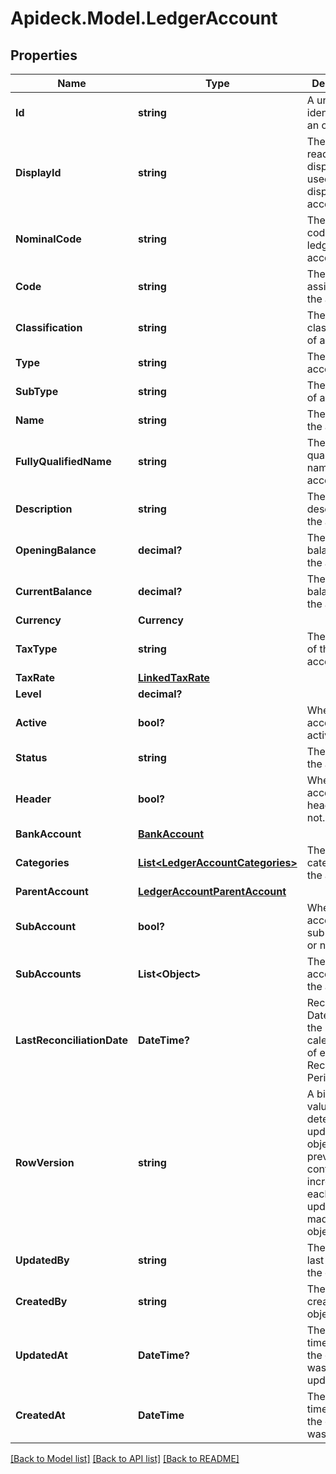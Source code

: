 # Apideck.Model.LedgerAccount

## Properties

Name | Type | Description | Notes
------------ | ------------- | ------------- | -------------
**Id** | **string** | A unique identifier for an object. | [optional] [readonly] 
**DisplayId** | **string** | The human readable display ID used when displaying the account | [optional] 
**NominalCode** | **string** | The nominal code of the ledger account. | [optional] 
**Code** | **string** | The code assigned to the account. | [optional] 
**Classification** | **string** | The classification of account. | [optional] 
**Type** | **string** | The type of account. | [optional] 
**SubType** | **string** | The sub type of account. | [optional] 
**Name** | **string** | The name of the account. | [optional] 
**FullyQualifiedName** | **string** | The fully qualified name of the account. | [optional] 
**Description** | **string** | The description of the account. | [optional] 
**OpeningBalance** | **decimal?** | The opening balance of the account. | [optional] 
**CurrentBalance** | **decimal?** | The current balance of the account. | [optional] 
**Currency** | **Currency** |  | [optional] 
**TaxType** | **string** | The tax type of the account. | [optional] 
**TaxRate** | [**LinkedTaxRate**](LinkedTaxRate.md) |  | [optional] 
**Level** | **decimal?** |  | [optional] 
**Active** | **bool?** | Whether the account is active or not. | [optional] 
**Status** | **string** | The status of the account. | [optional] 
**Header** | **bool?** | Whether the account is a header or not. | [optional] 
**BankAccount** | [**BankAccount**](BankAccount.md) |  | [optional] 
**Categories** | [**List&lt;LedgerAccountCategories&gt;**](LedgerAccountCategories.md) | The categories of the account. | [optional] [readonly] 
**ParentAccount** | [**LedgerAccountParentAccount**](LedgerAccountParentAccount.md) |  | [optional] 
**SubAccount** | **bool?** | Whether the account is a sub account or not. | [optional] 
**SubAccounts** | **List&lt;Object&gt;** | The sub accounts of the account. | [optional] [readonly] 
**LastReconciliationDate** | **DateTime?** | Reconciliation Date means the last calendar day of each Reconciliation Period. | [optional] 
**RowVersion** | **string** | A binary value used to detect updates to a object and prevent data conflicts. It is incremented each time an update is made to the object. | [optional] 
**UpdatedBy** | **string** | The user who last updated the object. | [optional] [readonly] 
**CreatedBy** | **string** | The user who created the object. | [optional] [readonly] 
**UpdatedAt** | **DateTime?** | The date and time when the object was last updated. | [optional] [readonly] 
**CreatedAt** | **DateTime** | The date and time when the object was created. | [optional] [readonly] 

[[Back to Model list]](../README.md#documentation-for-models) [[Back to API list]](../README.md#documentation-for-api-endpoints) [[Back to README]](../README.md)

